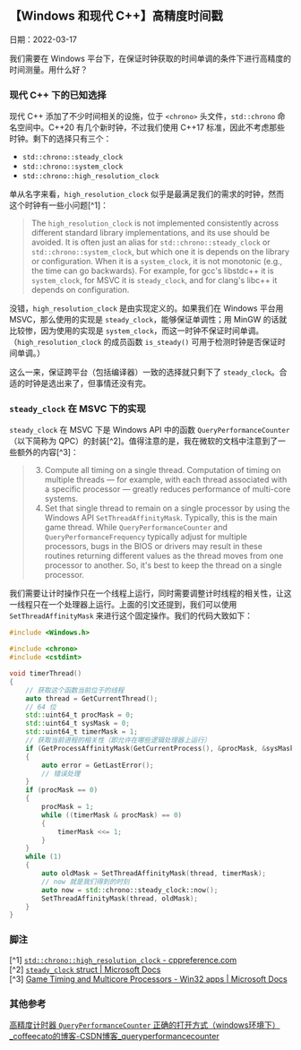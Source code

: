## 【Windows 和现代 C++】高精度时间戳

日期：2022-03-17

我们需要在 Windows 平台下，在保证时钟获取的时间单调的条件下进行高精度的时间测量。用什么好？

### 现代 C++ 下的已知选择

现代 C++ 添加了不少时间相关的设施，位于 `<chrono>` 头文件，`std::chrono` 命名空间中。C++20 有几个新时钟，不过我们使用 C++17 标准，因此不考虑那些时钟。剩下的选择只有三个：

- `std::chrono::steady_clock`
- `std::chrono::system_clock`
- `std::chrono::high_resolution_clock`

单从名字来看，`high_resolution_clock` 似乎是最满足我们的需求的时钟，然而这个时钟有一些小问题[^1]：

> The `high_resolution_clock` is not implemented consistently across different standard library implementations, and its use should be avoided. It is often just an alias for `std::chrono::steady_clock` or `std::chrono::system_clock`, but which one it is depends on the library or configuration. When it is a `system_clock`, it is not monotonic (e.g., the time can go backwards). For example, for gcc's libstdc++ it is `system_clock`, for MSVC it is `steady_clock`, and for clang's libc++ it depends on configuration.

没错，`high_resolution_clock` 是由实现定义的。如果我们在 Windows 平台用 MSVC，那么使用的实现是 `steady_clock`，能够保证单调性；用 MinGW 的话就比较惨，因为使用的实现是 `system_clock`，而这一时钟不保证时间单调。（`high_resolution_clock` 的成员函数 `is_steady()` 可用于检测时钟是否保证时间单调。）

这么一来，保证跨平台（包括编译器）一致的选择就只剩下了 `steady_clock`。合适的时钟是选出来了，但事情还没有完。

### `steady_clock` 在 MSVC 下的实现
`steady_clock` 在 MSVC 下是 Windows API 中的函数 `QueryPerformanceCounter`（以下简称为 QPC）的封装[^2]。值得注意的是，我在微软的文档中注意到了一些额外的内容[^3]：
> 3. Compute all timing on a single thread. Computation of timing on multiple threads — for example, with each thread associated with a specific processor — greatly reduces performance of multi-core systems.
> 4. Set that single thread to remain on a single processor by using the Windows API `SetThreadAffinityMask`. Typically, this is the main game thread. While `QueryPerformanceCounter` and `QueryPerformanceFrequency` typically adjust for multiple processors, bugs in the BIOS or drivers may result in these routines returning different values as the thread moves from one processor to another. So, it's best to keep the thread on a single processor.

我们需要让计时操作只在一个线程上运行，同时需要调整计时线程的相关性，让这一线程只在一个处理器上运行。上面的引文还提到，我们可以使用 `SetThreadAffinityMask` 来进行这个固定操作。我们的代码大致如下：
```cpp
#include <Windows.h>

#include <chrono>
#include <cstdint>

void timerThread()
{
    // 获取这个函数当前位于的线程
    auto thread = GetCurrentThread();
    // 64 位
    std::uint64_t procMask = 0;
    std::uint64_t sysMask = 0;
    std::uint64_t timerMask = 1;
    // 获取当前进程的相关性（即允许在哪些逻辑处理器上运行）
    if (GetProcessAffinityMask(GetCurrentProcess(), &procMask, &sysMask) == 0)
    {
        auto error = GetLastError();
        // 错误处理
    }
    if (procMask == 0)
    {
        procMask = 1;
        while ((timerMask & procMask) == 0)
        {
            timerMask <<= 1;
        }
    }
    while (1)
    {
        auto oldMask = SetThreadAffinityMask(thread, timerMask);
        // now 就是我们得到的时刻
        auto now = std::chrono::steady_clock::now();
        SetThreadAffinityMask(thread, oldMask);
    }
}
```

### 脚注
[^1] [`std::chrono::high_resolution_clock` - cppreference.com](https://en.cppreference.com/w/cpp/chrono/high_resolution_clock)  
[^2] [`steady_clock` struct | Microsoft Docs](https://docs.microsoft.com/en-us/cpp/standard-library/steady-clock-struct?view=msvc-160#remarks)  
[^3] [Game Timing and Multicore Processors - Win32 apps | Microsoft Docs](https://docs.microsoft.com/en-us/windows/win32/dxtecharts/game-timing-and-multicore-processors#recommendations)

### 其他参考
[高精度计时器 `QueryPerformanceCounter` 正确的打开方式（windows环境下）_coffeecato的博客-CSDN博客_queryperformancecounter](https://blog.csdn.net/coffeecato/article/details/44656001)